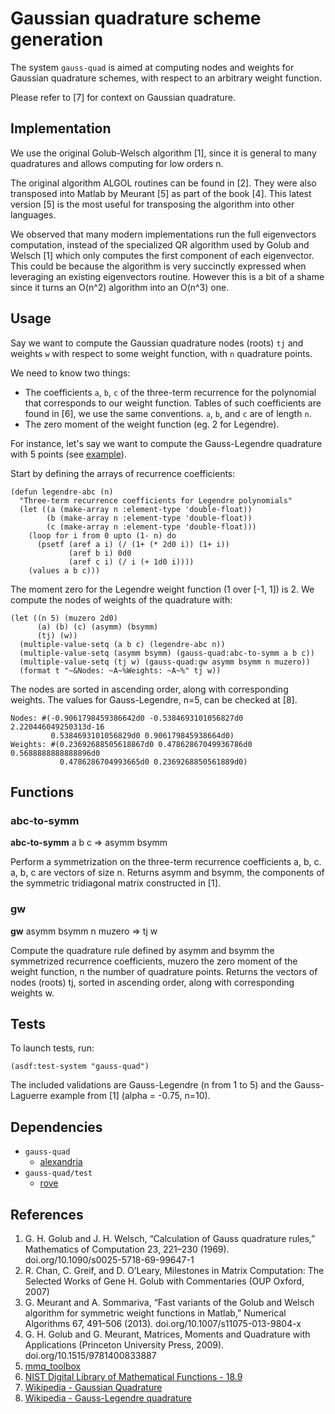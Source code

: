 # Gaussian quadrature scheme generation
The system `gauss-quad` is aimed at computing nodes and weights for Gaussian
quadrature schemes, with respect to an arbitrary weight function.

Please refer to [7] for context on Gaussian quadrature.

## Implementation
We use the original Golub-Welsch algorithm [1], since it is general to many
quadratures and allows computing for low orders n.

The original algorithm ALGOL routines can be found in [2]. They were also
transposed into Matlab by Meurant [5] as part of the book [4]. This
latest version [5] is the most useful for transposing the algorithm into
other languages.

We observed that many modern implementations run the full eigenvectors
computation, instead of the specialized QR algorithm used by Golub
and Welsch [1] which only computes the first component of each eigenvector.
This could be because the algorithm is very succinctly expressed when
leveraging an existing eigenvectors routine. However this is a bit of a shame
since it turns an O(n^2) algorithm into an O(n^3) one.

## Usage
Say we want to compute the Gaussian quadrature nodes (roots) `tj` and
weights `w` with respect to some weight function, with `n` quadrature
points.

We need to know two things:
* The coefficients `a`, `b`, `c` of the three-term recurrence for the polynomial
  that corresponds to our weight function. Tables of such coefficients are found
  in [6], we use the same conventions. `a`, `b`, and `c` are of length `n`.
* The zero moment of the weight function (eg. 2 for Legendre).

For instance, let's say we want to compute the Gauss-Legendre quadrature with
5 points (see [example](doc/example.lisp)).

Start by defining the arrays of recurrence coefficients:

```common-lisp
(defun legendre-abc (n)
  "Three-term recurrence coefficients for Legendre polynomials"
  (let ((a (make-array n :element-type 'double-float))
        (b (make-array n :element-type 'double-float))
        (c (make-array n :element-type 'double-float)))
    (loop for i from 0 upto (1- n) do
      (psetf (aref a i) (/ (1+ (* 2d0 i)) (1+ i))
             (aref b i) 0d0
             (aref c i) (/ i (+ 1d0 i))))
    (values a b c)))
```

The moment zero for the Legendre weight function (1 over [-1, 1]) is 2.
We compute the nodes of weights of the quadrature with:

```common-lisp
(let ((n 5) (muzero 2d0)
      (a) (b) (c) (asymm) (bsymm)
      (tj) (w))
  (multiple-value-setq (a b c) (legendre-abc n))
  (multiple-value-setq (asymm bsymm) (gauss-quad:abc-to-symm a b c))
  (multiple-value-setq (tj w) (gauss-quad:gw asymm bsymm n muzero))
  (format t "~&Nodes: ~A~%Weights: ~A~%" tj w))
```

The nodes are sorted in ascending order, along with corresponding weights.
The values for Gauss-Legendre, n=5, can be checked at [8].

```common-lisp
Nodes: #(-0.9061798459386642d0 -0.5384693101056827d0 2.220446049250313d-16
         0.5384693101056829d0 0.906179845938664d0)
Weights: #(0.23692688505618867d0 0.47862867049936786d0 0.5688888888888896d0
           0.4786286704993665d0 0.2369268850561889d0)
```

## Functions
### abc-to-symm
**abc-to-symm** a b c => asymm bsymm

Perform a symmetrization on the three-term recurrence coefficients a, b, c.
a, b, c are vectors of size n.
Returns asymm and bsymm, the components of the symmetric tridiagonal matrix
constructed in [1].

### gw
**gw** asymm bsymm n muzero => tj w

Compute the quadrature rule defined by asymm and bsymm the symmetrized
recurrence coefficients, muzero the zero moment of the weight function,
n the number of quadrature points.
Returns the vectors of nodes (roots) tj, sorted in ascending order, along
with corresponding weights w.

## Tests
To launch tests, run:

```common-lisp
(asdf:test-system "gauss-quad")
```

The included validations are Gauss-Legendre (n from 1 to 5) and the
Gauss-Laguerre example from [1] (alpha = -0.75, n=10).

## Dependencies
* `gauss-quad`
  * [alexandria](https://github.com/keithj/alexandria)
* `gauss-quad/test`
  * [rove](https://github.com/fukamachi/rove)


## References
1. G. H. Golub and J. H. Welsch, “Calculation of Gauss quadrature
   rules,” Mathematics of Computation 23, 221–230 (1969).
   doi.org/10.1090/s0025-5718-69-99647-1
2. R. Chan, C. Greif, and D. O’Leary, Milestones in Matrix
   Computation: The Selected Works of Gene H. Golub with Commentaries
   (OUP Oxford, 2007)
3. G. Meurant and A. Sommariva, “Fast variants of the Golub and Welsch
   algorithm for symmetric weight functions in Matlab,” Numerical
   Algorithms 67, 491–506 (2013).
   doi.org/10.1007/s11075-013-9804-x
4. G. H. Golub and G. Meurant, Matrices, Moments and Quadrature with
   Applications (Princeton University Press, 2009).
   doi.org/10.1515/9781400833887
5. [mmq_toolbox](https://github.com/gegemeu/mmq_toolbox)
6. [NIST Digital Library of Mathematical Functions - 18.9](https://dlmf.nist.gov/18.9)
7. [Wikipedia - Gaussian Quadrature](https://en.wikipedia.org/w/index.php?title=Gaussian_quadrature&oldid=1083985268)
8. [Wikipedia - Gauss-Legendre quadrature](https://en.wikipedia.org/w/index.php?title=Gauss–Legendre_quadrature&oldid=1012677738)
